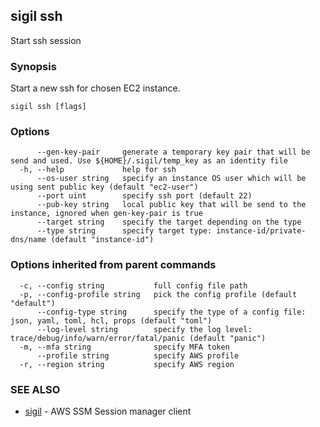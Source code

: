 ## sigil ssh

Start ssh session

### Synopsis

Start a new ssh for chosen EC2 instance.

```
sigil ssh [flags]
```

### Options

```
      --gen-key-pair     generate a temporary key pair that will be send and used. Use ${HOME}/.sigil/temp_key as an identity file
  -h, --help             help for ssh
      --os-user string   specify an instance OS user which will be using sent public key (default "ec2-user")
      --port uint        specify ssh port (default 22)
      --pub-key string   local public key that will be send to the instance, ignored when gen-key-pair is true
      --target string    specify the target depending on the type
      --type string      specify target type: instance-id/private-dns/name (default "instance-id")
```

### Options inherited from parent commands

```
  -c, --config string           full config file path
  -p, --config-profile string   pick the config profile (default "default")
      --config-type string      specify the type of a config file: json, yaml, toml, hcl, props (default "toml")
      --log-level string        specify the log level: trace/debug/info/warn/error/fatal/panic (default "panic")
  -m, --mfa string              specify MFA token
      --profile string          specify AWS profile
  -r, --region string           specify AWS region
```

### SEE ALSO

* [sigil](sigil.md)	 - AWS SSM Session manager client

